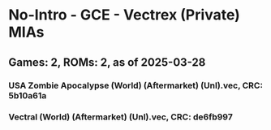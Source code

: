 # No-Intro - GCE - Vectrex (Private) MIAs
## Games: 2, ROMs: 2, as of 2025-03-28

### USA Zombie Apocalypse (World) (Aftermarket) (Unl).vec, CRC: 5b10a61a
### Vectral (World) (Aftermarket) (Unl).vec, CRC: de6fb997
